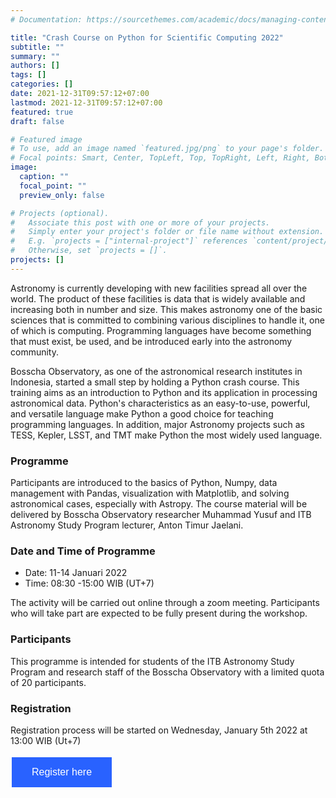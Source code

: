 ```yaml
---
# Documentation: https://sourcethemes.com/academic/docs/managing-content/

title: "Crash Course on Python for Scientific Computing 2022"
subtitle: ""
summary: ""
authors: []
tags: []
categories: []
date: 2021-12-31T09:57:12+07:00
lastmod: 2021-12-31T09:57:12+07:00
featured: true
draft: false

# Featured image
# To use, add an image named `featured.jpg/png` to your page's folder.
# Focal points: Smart, Center, TopLeft, Top, TopRight, Left, Right, BottomLeft, Bottom, BottomRight.
image:
  caption: ""
  focal_point: ""
  preview_only: false

# Projects (optional).
#   Associate this post with one or more of your projects.
#   Simply enter your project's folder or file name without extension.
#   E.g. `projects = ["internal-project"]` references `content/project/deep-learning/index.md`.
#   Otherwise, set `projects = []`.
projects: []
---
```

Astronomy is currently developing with new facilities spread all over the world. The product of these facilities is data that is widely available and increasing both in number and size. This makes astronomy one of the basic sciences that is committed to combining various disciplines to handle it, one of which is computing. Programming languages ​​have become something that must exist, be used, and be introduced early into the astronomy community.

Bosscha Observatory, as one of the astronomical research institutes in Indonesia, started a small step by holding a Python crash course. This training aims as an introduction to Python and its application in processing astronomical data. Python's characteristics as an easy-to-use, powerful, and versatile language make Python a good choice for teaching programming languages. In addition, major Astronomy projects such as TESS, Kepler, LSST, and TMT make Python the most widely used language.

### Programme
Participants are introduced to the basics of Python, Numpy, data management with Pandas, visualization with Matplotlib, and solving astronomical cases, especially with Astropy. The course material will be delivered by Bosscha Observatory researcher Muhammad Yusuf and ITB Astronomy Study Program lecturer, Anton Timur Jaelani.

### Date and Time of Programme

- Date: 11-14 Januari 2022
- Time: 08:30 -15:00 WIB (UT+7) 

The activity will be carried out online through a zoom meeting. Participants who will take part are expected to be fully present during the workshop.

### Participants

This programme  is intended for students of the ITB Astronomy Study Program and research staff of the Bosscha Observatory with a limited quota of 20 participants.

### Registration

Registration process will be started on Wednesday, January 5th 2022 at 13:00 WIB (Ut+7)

<a href="https://bit.ly/BosschaPy2022" target="_blank"><button class="button">Register here</button></a>

<style>
.button {
  background-color: #2962FF;
  border: none;
  color: white;
  padding: 15px 32px;
  text-align: center;
  text-decoration: none;
  display: inline-block;
  font-size: 16px;
  margin: 4px 2px;
  cursor: pointer;
}
</style>